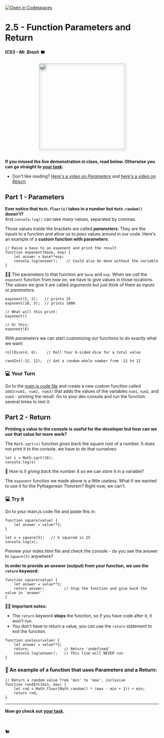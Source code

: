 [![Open in Codespaces](https://classroom.github.com/assets/launch-codespace-2972f46106e565e64193e422d61a12cf1da4916b45550586e14ef0a7c637dd04.svg)](https://classroom.github.com/open-in-codespaces?assignment_repo_id=16559083)
# 2.5 - Function Parameters and Return

##### ICS3 - Mr. Brash 🐿️

<img src="./images/params_and_return.png" width="280px"  style="display:block;margin:auto;filter:drop-shadow(3px 3px 4px grey)">  

<br>

**If you missed the live demonstration in class, read below. Otherwise you can go straight to [your task](./YOUR_TASK.md).**

- Don't like reading? [Here's a video on _Parameters_](https://youtu.be/hI-04Ot4vZY) and [here's a video on _Return_](https://youtu.be/qV4PHIp-PNs)


## Part 1 - Parameters

**Ever notice that `Math.floor(x)` takes in a number but `Math.random()` doesn't?**  
And `console.log()` can take _many_ values, separated by commas. 

Those values inside the brackets are called _**parameters**_. They are the _inputs_ to a function and allow us to _pass_ values around in our code. Here's an example of a **custom function with parameters**:
```JS
// Raise a base to an exponent and print the result
function exponent(base, exp) {
    let answer = base**exp;
    console.log(answer);    // Could also be done without the variable
}
```

☝🏻 The parameters to that function are `base` and `exp`. When we _call_ the `exponent` function from now on, we have to give values in those locations. The values we give it are called _arguments_ but just think of them as _inputs_ or _parameters_.
```JS
exponent(5, 2);   // prints 25
exponent(10, 3);  // prints 1000

// What will this print:
exponent()

// Or this:
exponent(6)
```

With _parameters_ we can start customizing our functions to do exactly what we want:
```JS
rollDice(4, 6);    // Roll four 6-sided dice for a total value

randInt(-12, 12);  // Get a random whole number from -12 to 12
```

### 💻 Your Turn

Go to the [main.js code file](./main.js) and create a new custom function called `add3(num1, num2, num3)` that adds the values of the variables `num1`, `num2`, and `num3` - printing the result. Go to your dev console and run the function several times to test it.

## Part 2 - Return

**Printing a value to the console is useful for the developer but how can we _use_ that value for more work?**

The `Math.sqrt(x)` function _gives back_ the square root of a number. It does not print it to the console, we have to do that ourselves:
```JS
let s = Math.sqrt(16);
console.log(s)
```

🤔 How is it _giving back_ the number 4 so we can store it in a variable?

The `exponent` function we made above is a little useless. What if we wanted to use it for the Pythagorean Theorem? Right now, we can't.

### 💻 Try it

Go to your main.js code file and paste this in:
```JS
function square(value) {
    let answer = value**2;
}

let x = square(5);   // 5 squared is 25
console.log(x);
```

Preview your index.html file and check the console - do you see the answer to `square(5)` anywhere?

**In order to provide an answer (output) from your function, we use the `return` keyword:**
```JS
function square(value) {
    let answer = value**2;
    return answer;         // Stop the function and give back the value in 'answer'
}
```

☝🏻 **Important notes:**
- The `return` keyword **stops** the function, so if you have code after it, it won't run. 
- You don't have to return a value, you can use the `return` statement to exit the function.

```JS
function useless(value) {
    let answer = value**2;
    return;                // Return 'undefined'
    console.log(answer);   // This line will NEVER run
}
```

### 📝 An example of a function that uses Parameters _and_ a Return:
```JS
// Return a random value from 'min' to 'max', inclusive
function randInt(min, max) {
    let rnd = Math.floor(Math.random() * (max - min + 1)) + min;
    return rnd;
}
```

---

**Now go check out [your task](./YOUR_TASK.md).**

<br>
<br>
🐿️
